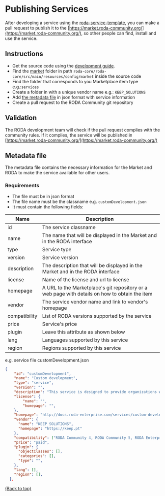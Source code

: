 <div name="top">

# Publishing Services

After developing a service using the [roda-service-template](), you can make 
a pull request to publish it to the [https://market.roda-community.org/](https://market.roda-community.org/), so other 
people can find, install and use the service.

## Instructions
- Get the source code using the [development guide](./Developers_Guide.md).
- Find the [market](../roda-core/roda-core/src/main/resources/config/market) folder in path `roda-core/roda-core/src/main/resources/config/market` inside the source code
- Find the folder that corresponds to you Marketplace item type e.g.:`services`
- Create a folder in with a unique vendor name e.g.: `KEEP_SOLUTIONS`
- Add [the metadata file](#metadata-file) in json format with service information
- Create a pull request to the RODA Community git repository

## Validation
The RODA development team will check if the pull request complies with the community rules. 
If it complies, the service will be published in [https://market.roda-community.org/](https://market.roda-community.org/)

## Metadata file

The metadata file contains the necessary information for the Market and RODA to make the service available for other users.

### Requirements
- The file must be in json format
- The file name must be the classname e.g. `customDevelopment.json`
- It must contain the following fields:

| Name          | Description                                                                                    |
|---------------|------------------------------------------------------------------------------------------------|
| id            | The service  classname                                                                         |
| name          | The name that will be displayed in the Market and in the RODA interface                        |
| type          | Service  type                                                                                  |
| version       | Service version                                                                                |
| description   | The description that will be displayed in the Market and in the RODA interface                 |
| license       | Name of the license and url to license                                                         |
| homepage      | A URL to the Marketplace's git repository or a web page with details on how to obtain the item |
| vendor        | The service vendor name and link to vendor's homepage                                          |
| compatibility | List of RODA versions supported by the service                                                 |
| price         | Service's price                                                                                |
| plugin        | Leave this attribute as shown below                                                            |
| lang          | Languages supported by this service                                                            |
| region        | Regions supported by this service                                                              |

e.g. service file customDevelopment.json
```json
{
    "id": "customDevelopment",
    "name": "Custom development",
    "type": "service",
    "version": "",
    "description": "This service is designed to provide organizations with the flexibility and control they need to achieve their business objectives by creating new Services or integrations that are tailored to their specific requirements. The service covers the full software development life cycle, from initial design and planning to coding, testing, and implementation.",
    "license": {
        "name": "",
        "homepage": "",
    },
    "homepage": "http://docs.roda-enterprise.com/services/custom-development",
    "vendor": {
      "name": "KEEP SOLUTIONS",
      "homepage": "https://keep.pt"
    },
    "compatibility": ["RODA Community 4, RODA Community 5, RODA Enterprise 5"],
    "price": "paid",
    "plugin": {
      "objectClasses": [],
      "categories": [],
      "type": "",
    },
    "lang": [],
    "region": [],
  },
```
[(Back to top)](#top)